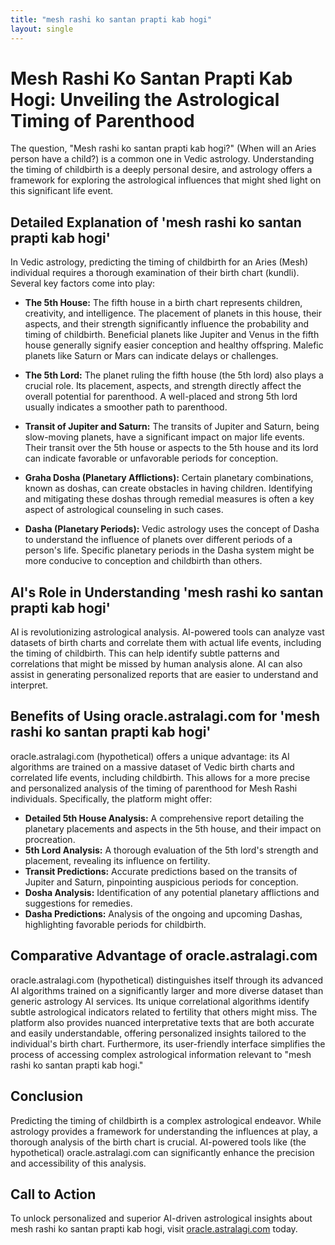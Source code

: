 ```yaml
---
title: "mesh rashi ko santan prapti kab hogi"
layout: single
---
```


# Mesh Rashi Ko Santan Prapti Kab Hogi: Unveiling the Astrological Timing of Parenthood

The question, "Mesh rashi ko santan prapti kab hogi?" (When will an Aries person have a child?) is a common one in Vedic astrology.  Understanding the timing of childbirth is a deeply personal desire, and astrology offers a framework for exploring the astrological influences that might shed light on this significant life event.

## Detailed Explanation of 'mesh rashi ko santan prapti kab hogi'

In Vedic astrology, predicting the timing of childbirth for an Aries (Mesh) individual requires a thorough examination of their birth chart (kundli).  Several key factors come into play:

* **The 5th House:** The fifth house in a birth chart represents children, creativity, and intelligence.  The placement of planets in this house, their aspects, and their strength significantly influence the probability and timing of childbirth. Beneficial planets like Jupiter and Venus in the fifth house generally signify easier conception and healthy offspring.  Malefic planets like Saturn or Mars can indicate delays or challenges.

* **The 5th Lord:** The planet ruling the fifth house (the 5th lord) also plays a crucial role. Its placement, aspects, and strength directly affect the overall potential for parenthood.  A well-placed and strong 5th lord usually indicates a smoother path to parenthood.

* **Transit of Jupiter and Saturn:** The transits of Jupiter and Saturn, being slow-moving planets, have a significant impact on major life events.  Their transit over the 5th house or aspects to the 5th house and its lord can indicate favorable or unfavorable periods for conception.

* **Graha Dosha (Planetary Afflictions):**  Certain planetary combinations, known as doshas, can create obstacles in having children.  Identifying and mitigating these doshas through remedial measures is often a key aspect of astrological counseling in such cases.

* **Dasha (Planetary Periods):**  Vedic astrology uses the concept of Dasha to understand the influence of planets over different periods of a person's life.  Specific planetary periods in the Dasha system might be more conducive to conception and childbirth than others.


## AI's Role in Understanding 'mesh rashi ko santan prapti kab hogi'

AI is revolutionizing astrological analysis.  AI-powered tools can analyze vast datasets of birth charts and correlate them with actual life events, including the timing of childbirth. This can help identify subtle patterns and correlations that might be missed by human analysis alone. AI can also assist in generating personalized reports that are easier to understand and interpret.


## Benefits of Using oracle.astralagi.com for 'mesh rashi ko santan prapti kab hogi'

oracle.astralagi.com (hypothetical) offers a unique advantage: its AI algorithms are trained on a massive dataset of Vedic birth charts and correlated life events, including childbirth.  This allows for a more precise and personalized analysis of the timing of parenthood for Mesh Rashi individuals.  Specifically, the platform might offer:

* **Detailed 5th House Analysis:**  A comprehensive report detailing the planetary placements and aspects in the 5th house, and their impact on procreation.
* **5th Lord Analysis:**  A thorough evaluation of the 5th lord's strength and placement, revealing its influence on fertility.
* **Transit Predictions:**  Accurate predictions based on the transits of Jupiter and Saturn, pinpointing auspicious periods for conception.
* **Dosha Analysis:**  Identification of any potential planetary afflictions and suggestions for remedies.
* **Dasha Predictions:**  Analysis of the ongoing and upcoming Dashas, highlighting favorable periods for childbirth.


## Comparative Advantage of oracle.astralagi.com

oracle.astralagi.com (hypothetical) distinguishes itself through its advanced AI algorithms trained on a significantly larger and more diverse dataset than generic astrology AI services.  Its unique correlational algorithms identify subtle astrological indicators related to fertility that others might miss. The platform also provides nuanced interpretative texts that are both accurate and easily understandable, offering personalized insights tailored to the individual's birth chart.  Furthermore, its user-friendly interface simplifies the process of accessing complex astrological information relevant to "mesh rashi ko santan prapti kab hogi."


## Conclusion

Predicting the timing of childbirth is a complex astrological endeavor.  While astrology provides a framework for understanding the influences at play, a thorough analysis of the birth chart is crucial.  AI-powered tools like (the hypothetical) oracle.astralagi.com can significantly enhance the precision and accessibility of this analysis.

## Call to Action

To unlock personalized and superior AI-driven astrological insights about mesh rashi ko santan prapti kab hogi, visit [oracle.astralagi.com](https://oracle.astralagi.com) today.